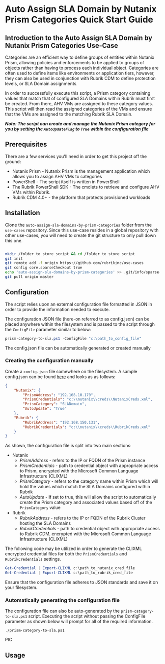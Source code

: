 # Auto Assign SLA Domain by Nutanix Prism Categories Quick Start Guide

## Introduction to the Auto Assign SLA Domain by Nutanix Prism Categories Use-Case

Categories are an efficient way to define groups of entities within Nutanix Prism, allowing policies and enforcements to be applied to groups of objects rather than having to process each individual object. Categories are often used to define items like environments or application tiers, however, they can also be used in conjunction with Rubrik CDM to define protection levels, or SLA Domain assignments.

In order to successfully execute this script, a Prism category containing values that match that of configured SLA Domains within Rubrik must first be created. From there, AHV VMs are assigned to these category values. This script will then read the assigned categories of the VMs and ensure that the VMs are assigned to the matching Rubrik SLA Domain.

***Note: The script can create and manage the Nutanix Prism category for you by setting the `AutoUpdateFlag` to `True` within the configuration file***

## Prerequisites

There are a few services you'll need in order to get this project off the ground:

* Nutanix Prism - Nutanix Prism is the management application which allows you to assign AHV VMs to categories
* PowerShell - The script itself is written in PowerShell
* The Rubrik PowerShell SDK - The cmdlets to retrieve and configure AHV VMs within Rubrik.
* Rubrik CDM 4.0+ - the platform that protects provisioned workloads

## Installation

Clone the `auto-assign-sla-domains-by-prism-categories` folder from the `use-cases` repository. Since this use-case resides in a global repository with other use-cases, you will need to create the git structure to only pull down this one.
```bash

mkdir /folder_to_store_script && cd /folder_to_store_script
git init
git remote add -f origin https://github.com/rubrikinc/use-cases
git config core.sparseCheckout true
echo 'auto-assign-sla-domains-by-prism-categories' >> .git/info/sparse-checkout
git pull origin master
```

## Configuration

The script relies upon an external configuration file formatted in JSON in order to provide the information needed to execute.

The configuration JSON file (here-on referred to as config.json) can be placed anywhere within the filesystem and is passed to the script through the `ConfigFile` parameter similar to below:

``` powershell
prism-category-to-sla.ps1 -ConfigFile "c:\path_to_config_file"
```

The config.json file can be automatically generated or created manually


### Creating the configuration manually

Create a `config.json` file somewhere on the filesystem. A sample config.json can be found [here](../config.json) and looks as as follows:

```json
{
    "Nutanix": {
        "PrismAddress": "192.168.10.170",
        "PrismCredentials": "c:\\nutanix\\creds\\NutanixCreds.xml",
        "PrismCategory": "SLADomain",
        "AutoUpdate": "True"
    },
    "Rubrik": {
        "RubrikAddress": "192.168.150.131",
        "RubrikCredentials": "c:\\nutanix\\creds\\RubrikCreds.xml"
    }
}
```

As shown, the configuration file is split into two main sections:

* Nutanix
  * *PrismAddress* - refers to the IP or FQDN of the Prism instance
  * *PrismCredentials* - path to credential object with appropriate access to Prism, encrypted with the Microsoft Common Language Infrastructure (CLIXML)
  * *PrismCategory* - refers to the category name within Prism which will hold the values which match the SLA Domains configured within Rubrik
  * *AutoUpdate* - If set to true, this will allow the script to automatically create the Prism category and associated values based off of the `PrismCategory` value
* Rubrik
  * *RubrikAddress* - refers to the IP or FQDN of the Rubrik Cluster hosting the SLA Domains
  * *RubrikCredentials* - path to credential object with appropriate access to Rubrik CDM, encrypted with the Microsoft Common Language Infrastructure (CLIXML)

The following code may be utilized in order to generate the CLIXML encrypted credential files for both the `PrismCredentials` and `RubrikCredentials` settings.
```powershell
Get-Credential | Export-CLIXML c:\path_to_nutanix_cred_file
Get-Credential | Export-CLIXML c:\path_to_rubrik_cred_file
```

Ensure that the configuration file adheres to JSON standards and save it on your filesystem.

### Automatically generating the configuration file

The configuration file can also be auto-generated by the `prism-category-to-sla.ps1` script.  Executing the script without passing the ConfigFile parameter as shown below will prompt for all of the required information.
```
./prism-category-to-sla.ps1
```
PIC



## Usage
